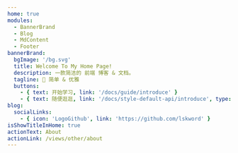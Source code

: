 ```yaml
---
home: true
modules:
  - BannerBrand
  - Blog
  - MdContent
  - Footer
bannerBrand:
  bgImage: '/bg.svg'
  title: Welcome To My Home Page!
  description: 一款简洁的 前端 博客 & 文档。
  tagline: 👏 简单 & 优雅 
  buttons:
    - { text: 开始学习, link: '/docs/guide/introduce' }
    - { text: 随便逛逛, link: '/docs/style-default-api/introduce', type: 'plain' }
blog:
  socialLinks:
    - { icon: 'LogoGithub', link: 'https://github.com/lskword' }
isShowTitleInHome: true
actionText: About
actionLink: /views/other/about
---
```

